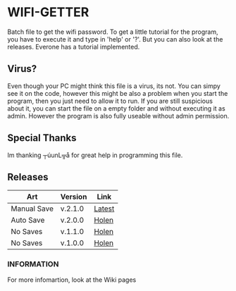 # WIFI-GETTER
Batch file to get the wifi password. To get a little tutorial for the program, you have to execute it and type in 'help' or '?'. But you can also look at the releases. Everone has a tutorial implemented.

## Virus?

Even though your PC might think this file is a virus, its not. You can simpy see it on the code, however  this might be also a problem when you start the program, then you just need to allow it to run.
If you are still suspicious about it, you can start the file on a empty folder and without executing it as admin. However the program is also fully useable without admin permission.

## Special Thanks

Im thanking ┬úunL╦å for great help in programming this file.

## Releases

   Art      | Version | Link
------------|---------|-----------------
Manual Save | v.2.1.0 | [Latest](https://github.com/Minz16/WIFI-GETTER/releases/download/v.2.1.0/WIFI-GETTER.bat)
Auto Save   | v.2.0.0 | [Holen](https://github.com/Minz16/WIFI-GETTER/releases/download/v.2.0.0/WIFI-GETTER.bat)
No Saves    | v.1.1.0 | [Holen](https://github.com/Minz16/WIFI-GETTER/releases/download/v.1.1.0/WIFI-GETTER.bat)
No Saves    | v.1.0.0 | [Holen](https://github.com/Minz16/WIFI-GETTER/releases/download/v.1.0.0/WIFI.GETTER.bat)

### INFORMATION
For more infomartion, look at the Wiki pages
